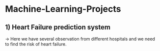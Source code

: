 # Machine-Learning-Projects

## 1) Heart Failure prediction system
-> Here we have several observation from different hospitals and we need to find the risk of heart failure.

